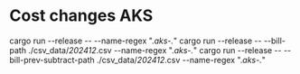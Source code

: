 # Cost changes AKS

cargo run --release -- --name-regex ".*aks-.*"
cargo run --release -- --bill-path ./csv_data/*202412*.csv --name-regex ".*aks-.*"
cargo run --release -- --bill-prev-subtract-path ./csv_data/*202412*.csv --name-regex ".*aks-.*"

